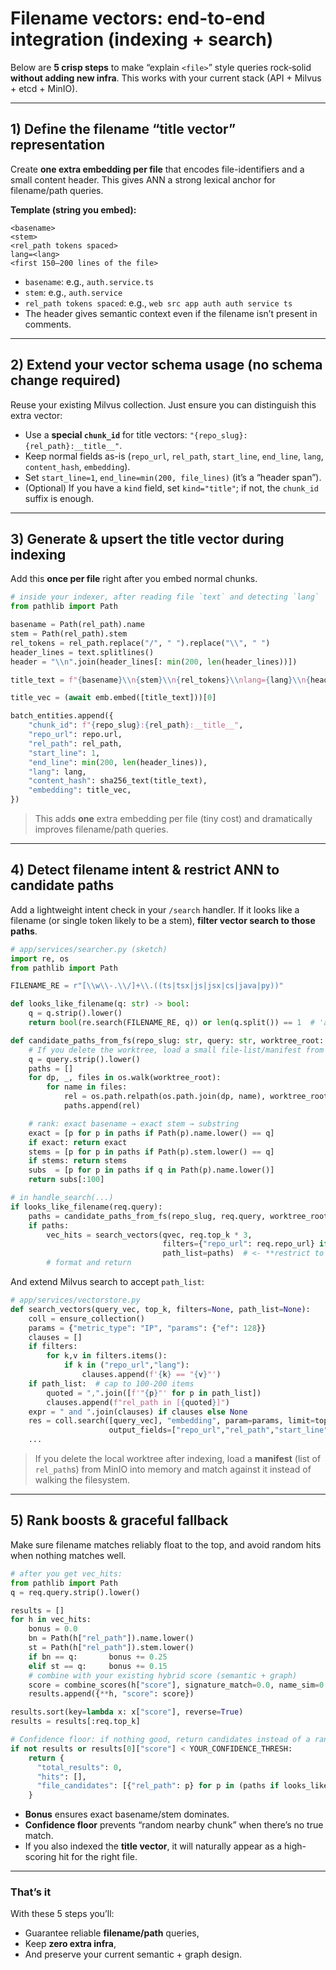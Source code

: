 # Filename vectors: end-to-end integration (indexing + search)

Below are **5 crisp steps** to make “explain `<file>`” style queries rock‑solid **without adding new infra**. This works with your current stack (API + Milvus + etcd + MinIO).

---

## 1) Define the filename “title vector” representation

Create **one extra embedding per file** that encodes file-identifiers and a small content header. This gives ANN a strong lexical anchor for filename/path queries.

**Template (string you embed):**
```
<basename>
<stem>
<rel_path tokens spaced>
lang=<lang>
<first 150–200 lines of the file>
```

- `basename`: e.g., `auth.service.ts`  
- `stem`: e.g., `auth.service`  
- `rel_path tokens spaced`: e.g., `web src app auth auth service ts`  
- The header gives semantic context even if the filename isn’t present in comments.

---

## 2) Extend your vector schema usage (no schema change required)

Reuse your existing Milvus collection. Just ensure you can distinguish this extra vector:

- Use a **special `chunk_id`** for title vectors: `"{repo_slug}:{rel_path}:__title__"`.  
- Keep normal fields as-is (`repo_url`, `rel_path`, `start_line`, `end_line`, `lang`, `content_hash`, `embedding`).  
- Set `start_line=1`, `end_line=min(200, file_lines)` (it’s a “header span”).  
- (Optional) If you have a `kind` field, set `kind="title"`; if not, the `chunk_id` suffix is enough.

---

## 3) Generate & upsert the title vector during indexing

Add this **once per file** right after you embed normal chunks.

```python
# inside your indexer, after reading file `text` and detecting `lang`
from pathlib import Path

basename = Path(rel_path).name
stem = Path(rel_path).stem
rel_tokens = rel_path.replace("/", " ").replace("\\", " ")
header_lines = text.splitlines()
header = "\\n".join(header_lines[: min(200, len(header_lines))])

title_text = f"{basename}\\n{stem}\\n{rel_tokens}\\nlang={lang}\\n{header}"

title_vec = (await emb.embed([title_text]))[0]

batch_entities.append({
    "chunk_id": f"{repo_slug}:{rel_path}:__title__",
    "repo_url": repo.url,
    "rel_path": rel_path,
    "start_line": 1,
    "end_line": min(200, len(header_lines)),
    "lang": lang,
    "content_hash": sha256_text(title_text),
    "embedding": title_vec,
})
```

> This adds **one** extra embedding per file (tiny cost) and dramatically improves filename/path queries.

---

## 4) Detect filename intent & restrict ANN to candidate paths

Add a lightweight intent check in your `/search` handler. If it looks like a filename (or single token likely to be a stem), **filter vector search to those paths**.

```python
# app/services/searcher.py (sketch)
import re, os
from pathlib import Path

FILENAME_RE = r"[\\w\\-.\\/]+\\.((ts|tsx|js|jsx|cs|java|py))"

def looks_like_filename(q: str) -> bool:
    q = q.strip().lower()
    return bool(re.search(FILENAME_RE, q)) or len(q.split()) == 1  # 'auth'/'jwt' stems

def candidate_paths_from_fs(repo_slug: str, query: str, worktree_root: str) -> list[str]:
    # If you delete the worktree, load a small file-list/manifest from MinIO instead.
    q = query.strip().lower()
    paths = []
    for dp, _, files in os.walk(worktree_root):
        for name in files:
            rel = os.path.relpath(os.path.join(dp, name), worktree_root)
            paths.append(rel)

    # rank: exact basename → exact stem → substring
    exact = [p for p in paths if Path(p).name.lower() == q]
    if exact: return exact
    stems = [p for p in paths if Path(p).stem.lower() == q]
    if stems: return stems
    subs  = [p for p in paths if q in Path(p).name.lower()]
    return subs[:100]

# in handle_search(...)
if looks_like_filename(req.query):
    paths = candidate_paths_from_fs(repo_slug, req.query, worktree_root)
    if paths:
        vec_hits = search_vectors(qvec, req.top_k * 3,
                                  filters={"repo_url": req.repo_url} if req.repo_url else None,
                                  path_list=paths)  # <- **restrict to these files**
        # format and return
```

And extend Milvus search to accept `path_list`:

```python
# app/services/vectorstore.py
def search_vectors(query_vec, top_k, filters=None, path_list=None):
    coll = ensure_collection()
    params = {"metric_type": "IP", "params": {"ef": 128}}
    clauses = []
    if filters:
        for k,v in filters.items():
            if k in ("repo_url","lang"):
                clauses.append(f'{k} == "{v}"')
    if path_list:  # cap to 100-200 items
        quoted = ",".join([f'"{p}"' for p in path_list])
        clauses.append(f"rel_path in [{quoted}]")
    expr = " and ".join(clauses) if clauses else None
    res = coll.search([query_vec], "embedding", param=params, limit=top_k, expr=expr,
                      output_fields=["repo_url","rel_path","start_line","end_line","lang","content_hash"])
    ...
```

> If you delete the local worktree after indexing, load a **manifest** (list of `rel_path`s) from MinIO into memory and match against it instead of walking the filesystem.

---

## 5) Rank boosts & graceful fallback

Make sure filename matches reliably float to the top, and avoid random hits when nothing matches well.

```python
# after you get vec_hits:
from pathlib import Path
q = req.query.strip().lower()

results = []
for h in vec_hits:
    bonus = 0.0
    bn = Path(h["rel_path"]).name.lower()
    st = Path(h["rel_path"]).stem.lower()
    if bn == q:       bonus += 0.25
    elif st == q:     bonus += 0.15
    # combine with your existing hybrid score (semantic + graph)
    score = combine_scores(h["score"], signature_match=0.0, name_sim=0.0, graph_radius=1) + bonus
    results.append({**h, "score": score})

results.sort(key=lambda x: x["score"], reverse=True)
results = results[:req.top_k]

# Confidence floor: if nothing good, return candidates instead of a random snippet
if not results or results[0]["score"] < YOUR_CONFIDENCE_THRESH:
    return {
      "total_results": 0,
      "hits": [],
      "file_candidates": [{"rel_path": p} for p in (paths if looks_like_filename(req.query) else [])]
    }
```

- **Bonus** ensures exact basename/stem dominates.  
- **Confidence floor** prevents “random nearby chunk” when there’s no true match.  
- If you also indexed the **title vector**, it will naturally appear as a high-scoring hit for the right file.

---

### That’s it
With these 5 steps you’ll:
- Guarantee reliable **filename/path** queries,
- Keep **zero extra infra**,
- And preserve your current semantic + graph design.
